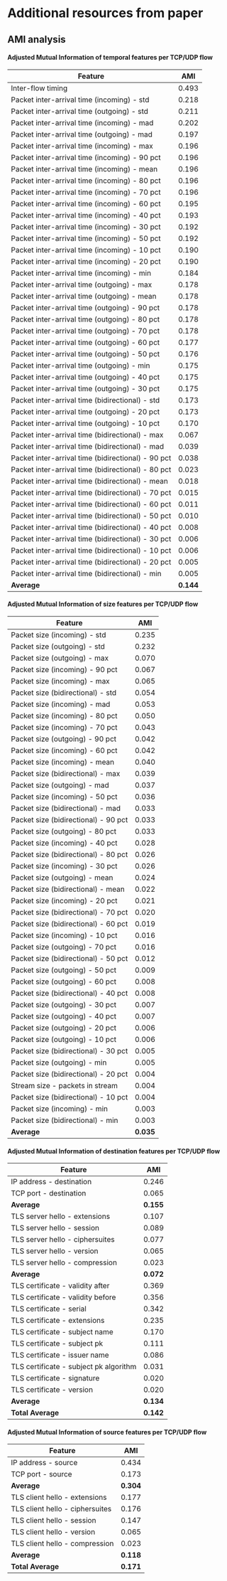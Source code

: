 # Additional resources from paper

## AMI analysis

#### Adjusted Mutual Information of temporal features per TCP/UDP flow
| Feature                                            | AMI       |
|----------------------------------------------------|-----------|
| Inter-flow timing                                  |   0.493   |
| Packet inter-arrival time (incoming) - std         |   0.218   |
| Packet inter-arrival time (outgoing) - std         |   0.211   |
| Packet inter-arrival time (incoming) - mad         |   0.202   |
| Packet inter-arrival time (outgoing) - mad         |   0.197   |
| Packet inter-arrival time (incoming) - max         |   0.196   |
| Packet inter-arrival time (incoming) - 90 pct      |   0.196   |
| Packet inter-arrival time (incoming) - mean        |   0.196   |
| Packet inter-arrival time (incoming) - 80 pct      |   0.196   |
| Packet inter-arrival time (incoming) - 70 pct      |   0.196   |
| Packet inter-arrival time (incoming) - 60 pct      |   0.195   |
| Packet inter-arrival time (incoming) - 40 pct      |   0.193   |
| Packet inter-arrival time (incoming) - 30 pct      |   0.192   |
| Packet inter-arrival time (incoming) - 50 pct      |   0.192   |
| Packet inter-arrival time (incoming) - 10 pct      |   0.190   |
| Packet inter-arrival time (incoming) - 20 pct      |   0.190   |
| Packet inter-arrival time (incoming) - min         |   0.184   |
| Packet inter-arrival time (outgoing) - max         |   0.178   |
| Packet inter-arrival time (outgoing) - mean        |   0.178   |
| Packet inter-arrival time (outgoing) - 90 pct      |   0.178   |
| Packet inter-arrival time (outgoing) - 80 pct      |   0.178   |
| Packet inter-arrival time (outgoing) - 70 pct      |   0.178   |
| Packet inter-arrival time (outgoing) - 60 pct      |   0.177   |
| Packet inter-arrival time (outgoing) - 50 pct      |   0.176   |
| Packet inter-arrival time (outgoing) - min         |   0.175   |
| Packet inter-arrival time (outgoing) - 40 pct      |   0.175   |
| Packet inter-arrival time (outgoing) - 30 pct      |   0.175   |
| Packet inter-arrival time (bidirectional) - std    |   0.173   |
| Packet inter-arrival time (outgoing) - 20 pct      |   0.173   |
| Packet inter-arrival time (outgoing) - 10 pct      |   0.170   |
| Packet inter-arrival time (bidirectional) - max    |   0.067   |
| Packet inter-arrival time (bidirectional) - mad    |   0.039   |
| Packet inter-arrival time (bidirectional) - 90 pct |   0.038   |
| Packet inter-arrival time (bidirectional) - 80 pct |   0.023   |
| Packet inter-arrival time (bidirectional) - mean   |   0.018   |
| Packet inter-arrival time (bidirectional) - 70 pct |   0.015   |
| Packet inter-arrival time (bidirectional) - 60 pct |   0.011   |
| Packet inter-arrival time (bidirectional) - 50 pct |   0.010   |
| Packet inter-arrival time (bidirectional) - 40 pct |   0.008   |
| Packet inter-arrival time (bidirectional) - 30 pct |   0.006   |
| Packet inter-arrival time (bidirectional) - 10 pct |   0.006   |
| Packet inter-arrival time (bidirectional) - 20 pct |   0.005   |
| Packet inter-arrival time (bidirectional) - min    |   0.005   |
| **Average**                                        | **0.144** |

#### Adjusted Mutual Information of size features per TCP/UDP flow

| Feature                              | AMI       |
|--------------------------------------|-----------|
| Packet size (incoming) - std         |   0.235   |
| Packet size (outgoing) - std         |   0.232   |
| Packet size (outgoing) - max         |   0.070   |
| Packet size (incoming) - 90 pct      |   0.067   |
| Packet size (incoming) - max         |   0.065   |
| Packet size (bidirectional) - std    |   0.054   |
| Packet size (incoming) - mad         |   0.053   |
| Packet size (incoming) - 80 pct      |   0.050   |
| Packet size (incoming) - 70 pct      |   0.043   |
| Packet size (outgoing) - 90 pct      |   0.042   |
| Packet size (incoming) - 60 pct      |   0.042   |
| Packet size (incoming) - mean        |   0.040   |
| Packet size (bidirectional) - max    |   0.039   |
| Packet size (outgoing) - mad         |   0.037   |
| Packet size (incoming) - 50 pct      |   0.036   |
| Packet size (bidirectional) - mad    |   0.033   |
| Packet size (bidirectional) - 90 pct |   0.033   |
| Packet size (outgoing) - 80 pct      |   0.033   |
| Packet size (incoming) - 40 pct      |   0.028   |
| Packet size (bidirectional) - 80 pct |   0.026   |
| Packet size (incoming) - 30 pct      |   0.026   |
| Packet size (outgoing) - mean        |   0.024   |
| Packet size (bidirectional) - mean   |   0.022   |
| Packet size (incoming) - 20 pct      |   0.021   |
| Packet size (bidirectional) - 70 pct |   0.020   |
| Packet size (bidirectional) - 60 pct |   0.019   |
| Packet size (incoming) - 10 pct      |   0.016   |
| Packet size (outgoing) - 70 pct      |   0.016   |
| Packet size (bidirectional) - 50 pct |   0.012   |
| Packet size (outgoing) - 50 pct      |   0.009   |
| Packet size (outgoing) - 60 pct      |   0.008   |
| Packet size (bidirectional) - 40 pct |   0.008   |
| Packet size (outgoing) - 30 pct      |   0.007   |
| Packet size (outgoing) - 40 pct      |   0.007   |
| Packet size (outgoing) - 20 pct      |   0.006   |
| Packet size (outgoing) - 10 pct      |   0.006   |
| Packet size (bidirectional) - 30 pct |   0.005   |
| Packet size (outgoing) - min         |   0.005   |
| Packet size (bidirectional) - 20 pct |   0.004   |
| Stream size - packets in stream      |   0.004   |
| Packet size (bidirectional) - 10 pct |   0.004   |
| Packet size (incoming) - min         |   0.003   |
| Packet size (bidirectional) - min    |   0.003   |
| **Average**                          | **0.035** |

#### Adjusted Mutual Information of destination features per TCP/UDP flow
| Feature                                | AMI       |
|----------------------------------------|-----------|
| IP address - destination               |   0.246   |
| TCP port - destination                 |   0.065   |
| **Average**                            | **0.155** |
| TLS server hello - extensions          |   0.107   |
| TLS server hello - session             |   0.089   |
| TLS server hello - ciphersuites        |   0.077   |
| TLS server hello - version             |   0.065   |
| TLS server hello - compression         |   0.023   |
| **Average**                            | **0.072** |
| TLS certificate - validity after       |   0.369   |
| TLS certificate - validity before      |   0.356   |
| TLS certificate - serial               |   0.342   |
| TLS certificate - extensions           |   0.235   |
| TLS certificate - subject name         |   0.170   |
| TLS certificate - subject pk           |   0.111   |
| TLS certificate - issuer name          |   0.086   |
| TLS certificate - subject pk algorithm |   0.031   |
| TLS certificate - signature            |   0.020   |
| TLS certificate - version              |   0.020   |
| **Average**                            | **0.134** |
| **Total Average**                      | **0.142** |

#### Adjusted Mutual Information of source features per TCP/UDP flow
| Feature                         | AMI       |
|---------------------------------|-----------|
| IP address - source             |   0.434   |
| TCP port - source               |   0.173   |
| **Average**                     | **0.304** |
| TLS client hello - extensions   |   0.177   |
| TLS client hello - ciphersuites |   0.176   |
| TLS client hello - session      |   0.147   |
| TLS client hello - version      |   0.065   |
| TLS client hello - compression  |   0.023   |
| **Average**                     | **0.118** |
| **Total Average**               | **0.171** |
